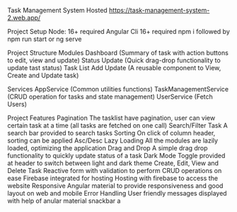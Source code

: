 Task Management System
Hosted https://task-management-system-2.web.app/

Project Setup
Node: 16+ required
Angular Cli 16+ required
npm i followed by npm run start or ng serve

Project Structure
Modules
    Dashboard (Summary of task with action buttons to edit, view and update)
    Status Update (Quick drag-drop functionality to update tast status)
    Task List Add Update (A reusable component to View, Create and Update task)

Services
    AppService (Common utilities functions)
    TaskManagementService (CRUD operation for tasks and state management)
    UserService (Fetch Users)

Project Features
    Pagination 
        The tasklist have pagination, user can view certain task at a time (all tasks are fetched on one call)
    Search/Filter Task
        A search bar provided to search tasks
    Sorting
        On click of column header, sorting can be applied Asc/Desc
    Lazy Loading
        All the modules are lazily loaded, optimizing the application
    Drag and Drop
        A simple drag drop functionality to quickly update status of a task
    Dark Mode
        Toggle provided at header to switch between light and dark theme
    Create, Edit, View and Delete Task
        Reactive form with validation to perform CRUD operations on ease
    Firebase integrated for hosting
        Hosting with firebase to access the website
    Responsive
        Angular material to provide responsiveness and good layout on web and mobile
    Error Handling
        User friendly messages displayed with help of anular material snackbar
    a


